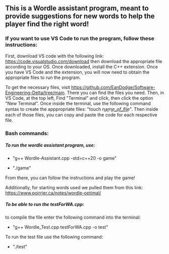 ## This is a Wordle assistant program, meant to provide suggestions for new words to help the player find the right word!



### If you want to use VS Code to run the program, follow these instructions:
First, download VS code with the following link: https://code.visualstudio.com/download then download the appropriate file according to your OS.
Once downloaded, install the C++ extension. Once you have VS Code and the extension, you will now need to obtain the appropriate files to run the program.

To get the necessary files, visit https://github.com/EanDodge/Software-Engineering-Delta/tree/main. There you can find the files you need. Then, in VS Code, at 
the top left, Find "Terminal" and click, then click the option "New Terminal". Once inside the terminal, use the following command syntax to create the apppropriate files: "touch 𝘯​̲𝘢​̲𝘮​̲𝘦​̲_​̲𝘰​̲𝘧​̲_​̲𝘧​̲𝘪​̲𝘭​̲𝘦". Then inside each of those files, you can copy and paste the code for each respective file.

### Bash commands:
##### To run the wordle assistant program, use:

* "g++ Wordle-Assistant.cpp -std=c++20 -o game"

* "./game"

From there, you can follow the instructions and play the game!

Additionally, for starting words used we pulled them from this link: https://www.poirrier.ca/notes/wordle-optimal/

##### To be able to run the testForWA.cpp:
to compile the file enter the following command into the terminal:
* "g++ Wordle_Test.cpp testForWA.cpp -o test"

To run the test file use the following command:
* "./test"
